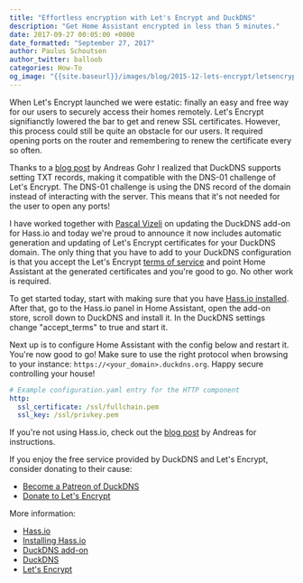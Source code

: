 ```yaml
---
title: "Effortless encryption with Let's Encrypt and DuckDNS"
description: "Get Home Assistant encrypted in less than 5 minutes."
date: 2017-09-27 00:05:00 +0000
date_formatted: "September 27, 2017"
author: Paulus Schoutsen
author_twitter: balloob
categories: How-To
og_image: "{{site.baseurl}}/images/blog/2015-12-lets-encrypt/letsencrypt-secured-fb.png"
---
```


When Let's Encrypt launched we were estatic: finally an easy and free way for our users to securely access their homes remotely. Let's Encrypt signifianctly lowered the bar to get and renew SSL certificates. However, this process could still be quite an obstacle for our users. It required opening ports on the router and remembering to renew the certificate every so often.

Thanks to a [blog post][splitbrain] by Andreas Gohr I realized that DuckDNS supports setting TXT records, making it compatible with the DNS-01 challenge of Let's Encrypt. The DNS-01 challenge is using the DNS record of the domain instead of interacting with the server. This means that it's not needed for the user to open any ports!

I have worked together with [Pascal Vizeli][pvizeli] on updating the DuckDNS add-on for Hass.io and today we're proud to announce it now includes automatic generation and updating of Let's Encrypt certificates for your DuckDNS domain. The only thing that you have to add to your DuckDNS configuration is that you accept the Let's Encrypt [terms of service][terms] and point Home Assistant at the generated certificates and you're good to go. No other work is required.

To get started today, start with making sure that you have [Hass.io installed][hassio]. After that, go to the Hass.io panel in Home Assistant, open the add-on store, scroll down to DuckDNS and install it. In the DuckDNS settings change "accept_terms" to true and start it.

Next up is to configure Home Assistant with the config below and restart it. You're now good to go! Make sure to use the right protocol when browsing to your instance: `https://<your_domain>.duckdns.org`. Happy secure controlling your house!

```yaml
# Example configuration.yaml entry for the HTTP component
http:
  ssl_certificate: /ssl/fullchain.pem
  ssl_key: /ssl/privkey.pem
```

If you're not using Hass.io, check out the [blog post][splitbrain] by Andreas for instructions.

If you enjoy the free service provided by DuckDNS and Let's Encrypt, consider donating to their cause:

 - [Become a Patreon of DuckDNS](https://www.patreon.com/user?u=3209735)
 - [Donate to Let's Encrypt](https://letsencrypt.org/donate/)

More information:

 - [Hass.io][hassio]
 - [Installing Hass.io][hassio-install]
 - [DuckDNS add-on][addon-duckdns]
 - [DuckDNS][duckdns]
 - [Let's Encrypt][le]

[splitbrain]: https://www.splitbrain.org/blog/2017-08/10-homeassistant_duckdns_letsencrypt
[terms]: https://letsencrypt.org/repository/
[pvizeli]: https://github.com/pvizeli
[hassio]: /hassio/
[hassio-install]: /hassio/installation/
[addon-duckdns]: /addons/duckdns/
[duckdns]: http://www.duckdns.org/
[le]: https://letsencrypt.org/

